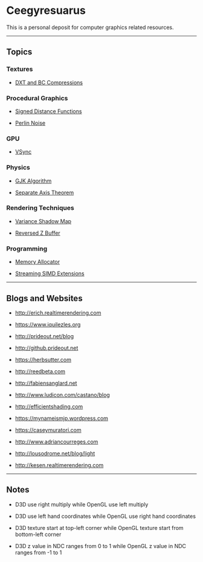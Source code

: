 # Ceegyresuarus

This is a personal deposit for computer graphics related resources.

---

## Topics

### Textures

* [DXT and BC Compressions](http://reedbeta.com/blog/understanding-bcn-texture-compression-formats/)

### Procedural Graphics

* [Signed Distance Functions](https://www.iquilezles.org/www/articles/distfunctions/distfunctions.htm)

* [Perlin Noise](http://flafla2.github.io/2014/08/09/perlinnoise.html)

### GPU

* [VSync](https://computergraphics.stackexchange.com/questions/2166/how-does-vsync-affect-fps-exactly-when-not-at-full-vsync-fps)

### Physics

* [GJK Algorithm](https://caseymuratori.com/blog_0003)

* [Separate Axis Theorem](https://gamedevelopment.tutsplus.com/tutorials/collision-detection-using-the-separating-axis-theorem--gamedev-169)

### Rendering Techniques

* [Variance Shadow Map](http://lousodrome.net/blog/light/2012/01/23/variance-shadow-maps/)

* [Reversed Z Buffer](https://developer.nvidia.com/content/depth-precision-visualized)

### Programming

* [Memory Allocator](https://github.com/mtrebi/memory-allocators#build-instructions)

* [Streaming SIMD Extensions](http://sci.tuomastonteri.fi/programming/sse)

---

## Blogs and Websites

* http://erich.realtimerendering.com

* https://www.iquilezles.org

* http://prideout.net/blog

* http://github.prideout.net

* https://herbsutter.com

* http://reedbeta.com

* http://fabiensanglard.net

* http://www.ludicon.com/castano/blog

* http://efficientshading.com

* https://mynameismjp.wordpress.com

* https://caseymuratori.com

* http://www.adriancourreges.com

* http://lousodrome.net/blog/light

* http://kesen.realtimerendering.com

---

## Notes

* D3D use right multiply while OpenGL use left multiply

* D3D use left hand coordinates while OpenGL use right hand coordinates

* D3D texture start at top-left corner while OpenGL texture start from bottom-left corner

* D3D z value in NDC ranges from 0 to 1 while OpenGL z value in NDC ranges from -1 to 1 
